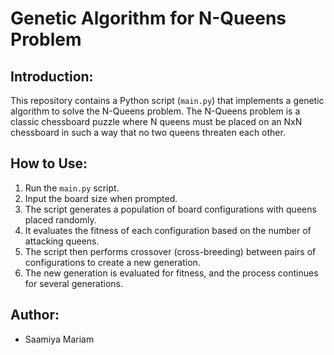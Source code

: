 # Genetic Algorithm for N-Queens Problem

## Introduction:
This repository contains a Python script (`main.py`) that implements a genetic algorithm to solve the N-Queens problem. The N-Queens problem is a classic chessboard puzzle where N queens must be placed on an NxN chessboard in such a way that no two queens threaten each other.

## How to Use:
1. Run the `main.py` script.
2. Input the board size when prompted.
3. The script generates a population of board configurations with queens placed randomly.
4. It evaluates the fitness of each configuration based on the number of attacking queens.
5. The script then performs crossover (cross-breeding) between pairs of configurations to create a new generation.
6. The new generation is evaluated for fitness, and the process continues for several generations.



## Author:
- Saamiya Mariam

